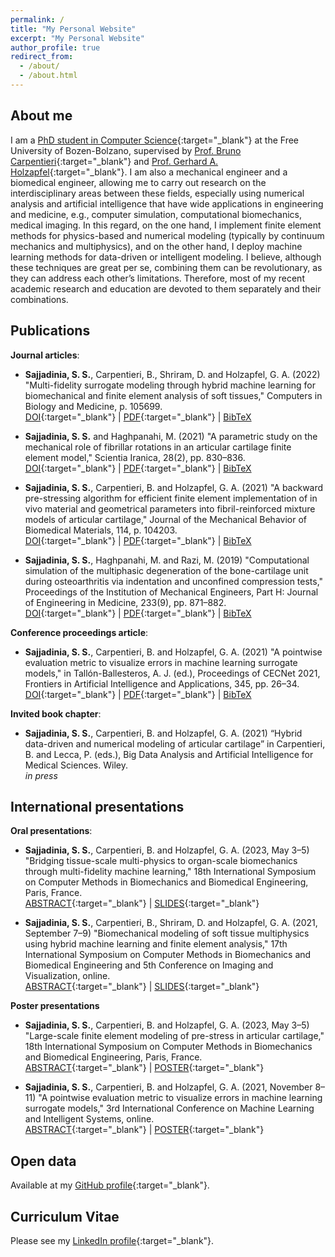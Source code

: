 ```yaml
---
permalink: /
title: "My Personal Website"
excerpt: "My Personal Website"
author_profile: true
redirect_from: 
  - /about/
  - /about.html
---
```

## About me
I am a [PhD student in Computer Science](https://www.unibz.it/en/faculties/computer-science/phd-computer-science/phd-students/phd/42428-seyed-shayan-sajjadinia){:target="_blank"} at the Free University of Bozen-Bolzano, supervised by [Prof. Bruno Carpentieri](https://www.unibz.it/en/faculties/computer-science/academic-staff/person/38064-bruno-carpentieri){:target="_blank"} and [Prof. Gerhard A. Holzapfel](https://www.biomech.tugraz.at/){:target="_blank"}. I am also a mechanical engineer and a biomedical engineer, allowing me to carry out research on the interdisciplinary areas between these fields, especially using numerical analysis and artificial intelligence that have wide applications in engineering and medicine, e.g., computer simulation, computational biomechanics, medical imaging. In this regard, on the one hand, I implement finite element methods for physics-based and numerical modeling (typically by continuum mechanics and multiphysics), and on the other hand, I deploy machine learning methods for data-driven or intelligent modeling. I believe, although these techniques are great per se, combining them can be revolutionary, as they can address each other’s limitations. Therefore, most of my recent academic research and education are devoted to them separately and their combinations.

## Publications
**Journal articles**:
- **Sajjadinia, S. S.**, Carpentieri, B., Shriram, D. and Holzapfel, G. A. (2022) "Multi-fidelity surrogate modeling through hybrid machine learning for biomechanical and finite element analysis of soft tissues," Computers in Biology and Medicine, p. 105699.
<br/>[DOI](https://doi.org/10.1016/j.compbiomed.2022.105699){:target="_blank"} | [PDF](https://shayansss.github.io/files/2022_09.pdf){:target="_blank"} | [BibTeX](https://shayansss.github.io/files/2022_09.bib)

- **Sajjadinia, S. S.** and Haghpanahi, M. (2021) "A parametric study on the mechanical role of fibrillar rotations in an articular cartilage finite element model," Scientia Iranica, 28(2), pp. 830–836.
<br/>[DOI](http://doi.org/10.24200/sci.2020.51785.2362){:target="_blank"} | [PDF](https://shayansss.github.io/files/2021_04.pdf){:target="_blank"} | [BibTeX](https://shayansss.github.io/files/2021_04.bib)

- **Sajjadinia, S. S.**, Carpentieri, B. and Holzapfel, G. A. (2021) "A backward pre-stressing algorithm for efficient finite element implementation of in vivo material and geometrical parameters into fibril-reinforced mixture models of articular cartilage," Journal of the Mechanical Behavior of Biomedical Materials, 114, p. 104203.
<br/>[DOI](http://doi.org/10.1016/J.JMBBM.2020.104203){:target="_blank"} | [PDF](https://shayansss.github.io/files/2021_02.pdf){:target="_blank"} | [BibTeX](https://shayansss.github.io/files/2021_02.bib)

- **Sajjadinia, S. S.**, Haghpanahi, M. and Razi, M. (2019) "Computational simulation of the multiphasic degeneration of the bone-cartilage unit during osteoarthritis via indentation and unconfined compression tests," Proceedings of the Institution of Mechanical Engineers, Part H: Journal of Engineering in Medicine, 233(9), pp. 871–882.
<br/>[DOI](http://doi.org/10.1177/0954411919854011){:target="_blank"} | [PDF](https://shayansss.github.io/files/2019_09_preprint.pdf){:target="_blank"} | [BibTeX](https://shayansss.github.io/files/2019_09.bib)

**Conference proceedings article**:
- **Sajjadinia, S. S.**, Carpentieri, B. and Holzapfel, G. A. (2021) "A pointwise evaluation metric to visualize errors in machine learning surrogate models," in Tallón-Ballesteros, A. J. (ed.), Proceedings of CECNet 2021, Frontiers in Artificial Intelligence and Applications, 345, pp. 26–34. 
<br/>[DOI](http://dx.doi.org/10.3233/FAIA210386){:target="_blank"} | [PDF](https://shayansss.github.io/files/2021_11.pdf){:target="_blank"} | [BibTeX](https://shayansss.github.io/files/2021_11.bib)

**Invited book chapter**:
- **Sajjadinia, S. S.**, Carpentieri, B. and Holzapfel, G. A. (2021) “Hybrid data-driven and numerical modeling of articular cartilage” in Carpentieri, B. and Lecca, P. (eds.), Big Data Analysis and Artificial Intelligence for Medical Sciences. Wiley.
<br/><i>in press</i>

## International presentations
**Oral presentations**:
- **Sajjadinia, S. S.**, Carpentieri, B. and Holzapfel, G. A. (2023, May 3–5) "Bridging tissue-scale multi-physics to organ-scale biomechanics through multi-fidelity machine learning," 18th International Symposium on Computer Methods in Biomechanics and Biomedical Engineering, Paris, France.
<br/>[ABSTRACT](https://shayansss.github.io/files/2023_05_a_b.pdf){:target="_blank"} | [SLIDES](https://shayansss.github.io/files/2023_05_s.pdf){:target="_blank"}

- **Sajjadinia, S. S.**, Carpentieri, B., Shriram, D. and Holzapfel, G. A. (2021, September 7–9) "Biomechanical modeling of soft tissue multiphysics using hybrid machine learning and finite element analysis," 17th International Symposium on Computer Methods in Biomechanics and Biomedical Engineering and 5th Conference on Imaging and Visualization, online.
<br/>[ABSTRACT](https://shayansss.github.io/files/2021_09_a.pdf){:target="_blank"} | [SLIDES](https://shayansss.github.io/files/2021_09_s.pdf){:target="_blank"}

**Poster presentations**
- **Sajjadinia, S. S.**, Carpentieri, B. and Holzapfel, G. A. (2023, May 3–5) "Large-scale finite element modeling of pre-stress in articular cartilage," 18th International Symposium on Computer Methods in Biomechanics and Biomedical Engineering, Paris, France.
<br/>[ABSTRACT](https://shayansss.github.io/files/2023_05_a_a.pdf){:target="_blank"} | [POSTER](https://shayansss.github.io/files/2023_05_p.pdf){:target="_blank"}

- **Sajjadinia, S. S.**, Carpentieri, B. and Holzapfel, G. A. (2021, November 8–11) "A pointwise evaluation metric to visualize errors in machine learning surrogate models," 3rd International Conference on Machine Learning and Intelligent Systems, online.
<br/>[ABSTRACT](https://shayansss.github.io/files/2021_10_a.pdf){:target="_blank"} | [POSTER](https://shayansss.github.io/files/2021_10_p.pdf){:target="_blank"}

## Open data
Available at my [GitHub profile](https://github.com/shayansss){:target="_blank"}.

## Curriculum Vitae
Please see my [LinkedIn profile](https://www.linkedin.com/in/shayansajjadi/){:target="_blank"}.
